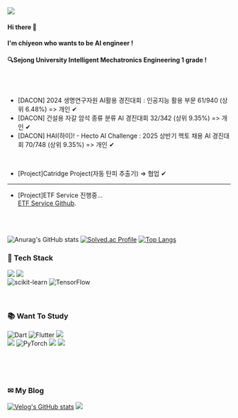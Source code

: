 <img src="https://capsule-render.vercel.app/api?type=waving&color=DC143C&height=200&section=header&text=Welcome%20to%20me!&fontSize=60" />

#### Hi there 🙌 
#### I'm chiyeon who wants to be AI engineer !
#### 🔍Sejong University Intelligent Mechatronics Engineering 1 grade !
<br/><br/>

* [DACON] 2024 생명연구자원 AI활용 경진대회 : 인공지능 활용 부문 61/940 (상위 6.48%) => 개인 ✔
* [DACON] 건설용 자갈 암석 종류 분류 AI 경진대회 32/342 (상위 9.35%) => 개인 ✔
* [DACON] HAI(하이)! - Hecto AI Challenge : 2025 상반기 헥토 채용 AI 경진대회 70/748 (상위 9.35%) => 개인 ✔
  
<br/>

* [Project]Catridge Project(자동 탄피 추출기) => 협업 ✔
---
* [Project]ETF Service 진행중...<br/>
  [ETF Service Github](https://github.com/chiyeon01/ETF-Service).
<br/><br/><br/><br/>

![Anurag's GitHub stats](https://github-readme-stats.vercel.app/api?username=chiyeon01&show_icons=true&theme=radical)
[![Solved.ac Profile](http://mazassumnida.wtf/api/v2/generate_badge?boj=jcy4023)](https://solved.ac/jcy4023/)
[![Top Langs](https://github-readme-stats.vercel.app/api/top-langs/?username=chiyeon01)](https://github.com/anuraghazra/github-readme-stats)

### 🤖 Tech Stack
![](https://img.shields.io/badge/Python-3776AB?style=for-the-badge&logo=python&logoColor=white)
![](https://img.shields.io/badge/C-00599C?style=for-the-badge&logo=c&logoColor=white)
<br/>
![scikit-learn](https://img.shields.io/badge/scikit--learn-%23F7931E.svg?style=for-the-badge&logo=scikit-learn&logoColor=white)
![TensorFlow](https://img.shields.io/badge/TensorFlow-%23FF6F00.svg?style=for-the-badge&logo=TensorFlow&logoColor=white)
<br/><br/><br/>
### 📚 Want To Study
![Dart](https://img.shields.io/badge/dart-%230175C2.svg?style=for-the-badge&logo=dart&logoColor=white)
![Flutter](https://img.shields.io/badge/Flutter-%2302569B.svg?style=for-the-badge&logo=Flutter&logoColor=white)
![](https://img.shields.io/badge/C%2B%2B-00599C?style=for-the-badge&logo=c%2B%2B&logoColor=white)
<br/>
![](https://img.shields.io/badge/MySQL-00000F?style=for-the-badge&logo=mysql&logoColor=white)
![PyTorch](https://img.shields.io/badge/PyTorch-%23EE4C2C.svg?style=for-the-badge&logo=PyTorch&logoColor=white)
<img src="https://img.shields.io/badge/Spark-E25A1C?style=for-the-badge&logo=apachespark&logoColor=white">
<img src="https://img.shields.io/badge/Kafka-231F20?style=for-the-badge&logo=apachekafka&logoColor=white">

<br/><br/><br/>
### ✉ My Blog
[![Velog's GitHub stats](https://velog-readme-stats.vercel.app/api/badge?name=03_is_good)](https://velog.io/@chiyeon01/series)
[![](https://img.shields.io/badge/GitHub-100000?style=for-the-badge&logo=github&logoColor=white)](https://github.com/chiyeon01)
